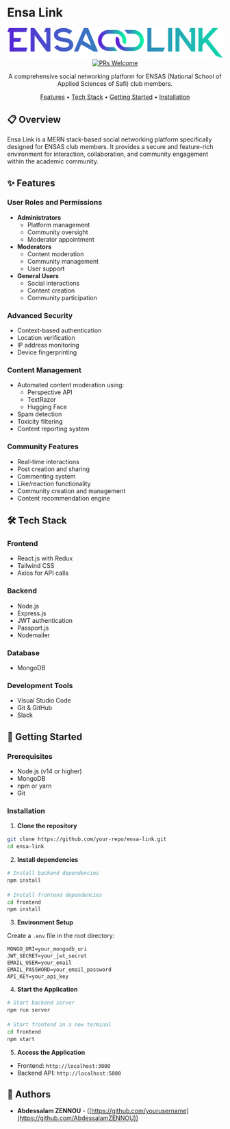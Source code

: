 # Ensa Link

<div align="center">

![Ensa Link Logo](https://raw.githubusercontent.com/AbdessalamZENNOU/Mini_Projet_EnsaLink/main/Frontend/src/assets/SocialEcho.png)
[![PRs Welcome](https://img.shields.io/badge/PRs-welcome-brightgreen.svg)](CONTRIBUTING.md)

A comprehensive social networking platform for ENSAS (National School of Applied Sciences of Safi) club members.

[Features](#features) • [Tech Stack](#tech-stack) • [Getting Started](#getting-started) • [Installation](#installation)

</div>

## 📋 Overview

Ensa Link is a MERN stack-based social networking platform specifically designed for ENSAS club members. It provides a secure and feature-rich environment for interaction, collaboration, and community engagement within the academic community.

## ✨ Features

### User Roles and Permissions
- **Administrators**
  - Platform management
  - Community oversight
  - Moderator appointment
- **Moderators**
  - Content moderation
  - Community management
  - User support
- **General Users**
  - Social interactions
  - Content creation
  - Community participation

### Advanced Security
- Context-based authentication
- Location verification
- IP address monitoring
- Device fingerprinting

### Content Management
- Automated content moderation using:
  - Perspective API
  - TextRazor
  - Hugging Face
- Spam detection
- Toxicity filtering
- Content reporting system

### Community Features
- Real-time interactions
- Post creation and sharing
- Commenting system
- Like/reaction functionality
- Community creation and management
- Content recommendation engine

## 🛠️ Tech Stack

### Frontend
- React.js with Redux
- Tailwind CSS
- Axios for API calls

### Backend
- Node.js
- Express.js
- JWT authentication
- Passport.js
- Nodemailer

### Database
- MongoDB

### Development Tools
- Visual Studio Code
- Git & GitHub
- Slack

## 🚀 Getting Started

### Prerequisites
- Node.js (v14 or higher)
- MongoDB
- npm or yarn
- Git

### Installation

1. **Clone the repository**
```bash
git clone https://github.com/your-repo/ensa-link.git
cd ensa-link
```

2. **Install dependencies**
```bash
# Install backend dependencies
npm install

# Install frontend dependencies
cd frontend
npm install
```

3. **Environment Setup**

Create a `.env` file in the root directory:
```env
MONGO_URI=your_mongodb_uri
JWT_SECRET=your_jwt_secret
EMAIL_USER=your_email
EMAIL_PASSWORD=your_email_password
API_KEY=your_api_key
```

4. **Start the Application**
```bash
# Start backend server
npm run server

# Start frontend in a new terminal
cd frontend
npm start
```

5. **Access the Application**
- Frontend: `http://localhost:3000`
- Backend API: `http://localhost:5000`

## 👥 Authors

- **Abdessalam ZENNOU**  - ([https://github.com/yourusername](https://github.com/AbdessalamZENNOU))

